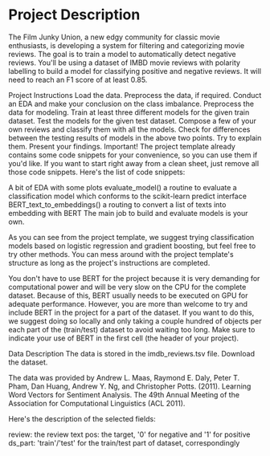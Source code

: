 # Project Description
The Film Junky Union, a new edgy community for classic movie enthusiasts, is developing a system for filtering and categorizing movie reviews. The goal is to train a model to automatically detect negative reviews. You'll be using a dataset of IMBD movie reviews with polarity labelling to build a model for classifying positive and negative reviews. It will need to reach an F1 score of at least 0.85.

Project Instructions
Load the data.
Preprocess the data, if required.
Conduct an EDA and make your conclusion on the class imbalance.
Preprocess the data for modeling.
Train at least three different models for the given train dataset.
Test the models for the given test dataset.
Compose a few of your own reviews and classify them with all the models.
Check for differences between the testing results of models in the above two points. Try to explain them.
Present your findings.
Important! The project template already contains some code snippets for your convenience, so you can use them if you'd like. If you want to start right away from a clean sheet, just remove all those code snippets. Here's the list of code snippets:

A bit of EDA with some plots
evaluate_model()
a routine to evaluate a classification model which conforms to the scikit-learn predict interface
BERT_text_to_embeddings()
a routing to convert a list of texts into embedding with BERT
The main job to build and evaluate models is your own.

As you can see from the project template, we suggest trying classification models based on logistic regression and gradient boosting, but feel free to try other methods. You can mess around with the project template's structure as long as the project's instructions are completed.

You don't have to use BERT for the project because it is very demanding for computational power and will be very slow on the CPU for the complete dataset. Because of this, BERT usually needs to be executed on GPU for adequate performance. However, you are more than welcome to try and include BERT in the project for a part of the dataset. If you want to do this, we suggest doing so locally and only taking a couple hundred of objects per each part of the (train/test) dataset to avoid waiting too long. Make sure to indicate your use of BERT in the first cell (the header of your project).

Data Description
The data is stored in the imdb_reviews.tsv file. Download the dataset.

The data was provided by Andrew L. Maas, Raymond E. Daly, Peter T. Pham, Dan Huang, Andrew Y. Ng, and Christopher Potts. (2011). Learning Word Vectors for Sentiment Analysis. The 49th Annual Meeting of the Association for Computational Linguistics (ACL 2011).

Here's the description of the selected fields:

review: the review text
pos: the target, '0' for negative and '1' for positive
ds_part: 'train'/'test' for the train/test part of dataset, correspondingly
